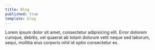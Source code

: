```yaml
---
title: Blog
published: true
template: blog
---
```


Lorem ipsum dolor sit amet, consectetur adipisicing elit. Error dolorem cumque, debitis, vel quaerat ab totam dolorum velit neque sed laborum, sequi, mollitia eius corporis nihil id optio consectetur ex.
